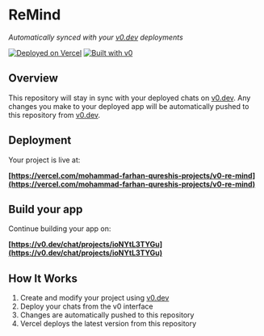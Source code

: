 # ReMind

*Automatically synced with your [v0.dev](https://v0.dev) deployments*

[![Deployed on Vercel](https://img.shields.io/badge/Deployed%20on-Vercel-black?style=for-the-badge&logo=vercel)](https://vercel.com/mohammad-farhan-qureshis-projects/v0-re-mind)
[![Built with v0](https://img.shields.io/badge/Built%20with-v0.dev-black?style=for-the-badge)](https://v0.dev/chat/projects/ioNYtL3TYGu)

## Overview

This repository will stay in sync with your deployed chats on [v0.dev](https://v0.dev).
Any changes you make to your deployed app will be automatically pushed to this repository from [v0.dev](https://v0.dev).

## Deployment

Your project is live at:

**[https://vercel.com/mohammad-farhan-qureshis-projects/v0-re-mind](https://vercel.com/mohammad-farhan-qureshis-projects/v0-re-mind)**

## Build your app

Continue building your app on:

**[https://v0.dev/chat/projects/ioNYtL3TYGu](https://v0.dev/chat/projects/ioNYtL3TYGu)**

## How It Works

1. Create and modify your project using [v0.dev](https://v0.dev)
2. Deploy your chats from the v0 interface
3. Changes are automatically pushed to this repository
4. Vercel deploys the latest version from this repository